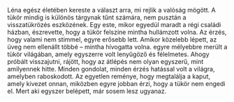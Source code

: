 Léna egész életében kereste a választ arra, mi rejlik a valóság mögött. A tükör mindig is különös tárgynak tűnt számára, nem pusztán a visszatükrözés eszközének. Egy este, mikor egyedül maradt a régi családi házban, észrevette, hogy a tükör felszíne mintha hullámzott volna. Az érzés, hogy valami nem stimmel, egyre erősebb lett. Amikor közelebb lépett, az üveg nem ellenállt többé – mintha hívogatta volna. egyre mélyebbre merült a tükör világában, amely egyszerre volt lenyűgöző és félelmetes. Ahogy próbált visszajutni, rájött, hogy az átlépés nem olyan egyszerű, mint amilyennek hitte. Minden gondolat, minden érzés hatással volt a világra, amelyben raboskodott. Az egyetlen reménye, hogy megtalálja a kaput, amely kivezet onnan, miközben egyre jobban érzi, hogy a tükör nem engedi el. Mert aki egyszer belépett, már sosem lesz ugyanaz.
